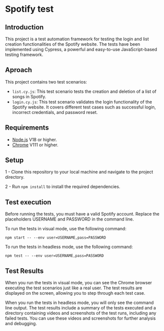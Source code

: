 # Spotify test

## Introduction
This project is a test automation framework for testing the login and list creation functionalities of the Spotify website. The tests have been implemented using Cypress, a powerful and easy-to-use JavaScript-based testing framework.

## Aproach
This project contains two test scenarios:
 - `list.cy.js`: This test scenario tests the creation and deletion of a list of songs in Spotify.
 - `login.cy.js`: This test scenario validates the login functionality of the Spotify website. It covers different test cases such as successful login, incorrect credentials, and password reset.

## Requirements

- [Node.js](https://nodejs.org/) V18  or higher.
- [Chrome](https://www.google.com/chrome/) V111  or higher.

## Setup
1 - Clone this repository to your local machine and navigate to the project directory.

2 - Run `npm install` to install the required dependencies.

## Test execution
Before running the tests, you must have a valid Spotify account. Replace the placeholders USERNAME and PASSWORD in the command line.

To run the tests in visual mode, use the following command:
```
npm start -- --env user=USERNAME,pass=PASSWORD
```
To run the tests in headless mode, use the following command:
```
npm test -- --env user=USERNAME,pass=PASSWORD
```

## Test Results
When you run the tests in visual mode, you can see the Chrome browser executing the test scenarios just like a real user. The test results are displayed on the screen, allowing you to step through each test case.

When you run the tests in headless mode, you will only see the command line output. The test results include a summary of the tests executed and a directory containing videos and screenshots of the test runs, including any failed tests. You can use these videos and screenshots for further analysis and debugging.

